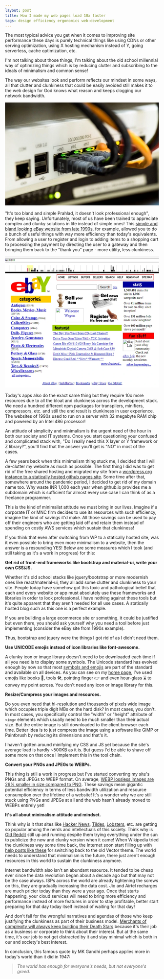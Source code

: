 ```yaml
---
layout: post
title: How I made my web pages load 10x faster
tags: design efficiency ergonomics web-development
---
```


The most typical advice you get when it comes to improving site performance these days is purely technical things like using CDNs or other serving optimization, using X hosting mechanism instead of Y, going serverless, cache optimization, etc.

I'm not talking about those things, I'm talking about the old school millennial way of optimizing things which is by reducing clutter and subscribing to the ideals of minimalism and common sense!

The way our websites look and perform reflects our mindset in some ways, all that clutter and clunkiness that could be easily avoided still makes it to the web design for God knows what reason and keeps clogging our network bandwidth.

![lan-switch](/uploads/lan-switch.webp)

"It's too bland and simple Prahlad, it doesn't look professional enough", they keep saying. Unfortunately, most of us have been trained to appreciate complex and clunky solutions in life instead of simple ones! This [simple and bland looking eBay website from late 1990s](https://web.archive.org/web/19990117033159/http://pages.ebay.com/aw/index.html), for example, allowed you to do a bunch of useful things with way more efficiency than today's equivalents. From allowing a user to register and login to adding items to a shopping cart to processing the payment by directing the user to a gateway and then bringing them back to the "thank you" page - more utility, less clunkiness.

![web page from 1990s](/uploads/ebay_1999.webp)

Today's apps also do the exact same thing but they require 10x more resources due to all the bloat and clunkiness across the development stack. We need a hundred different npm packages for transpilers, minifiers, compressors, etc. and still the end result is clunkiness in user experience. The websites of 1990s used to run on a server with 32 megabyte RAM chip and powered by an Intel 486 processor!

An attitude of simplicity and minimalism is the urgent need of the hour in both our society and IT systems. Once you start questioning your confused and complicated stack with, "Do I really need this X layer or Y framework or Z library?", you'll find that the answer you'll get is "NO" in most of the cases.

A few years back when this minimalism thing stuck me, I decided that I will de-clutter my website as much as possible. The first thing I did was to get rid of the free shared hosting and migrated my site from a [wordpress.org instance to a statically hosted github pages site](https://prahladyeri.github.io/blog/2019/05/wordpress-to-pelican-in-24-hours.html). Some time after that, somewhere around the pandemic period, I decided to get rid of my domain name too. Why waste INR 1,000 each year when github.io provides me a subdomain which is sufficient for almost every use case I can think of as a freelance programmer.

This is the kind of minimalist attitude we must bring in our lives. Imagine if a corporate IT or MNC firm decides to use its resources with such efficiency, imagine the kind of savings it'd make. All those savings can be used to pay off their engineers who are getting laid off and retain them instead of spending on costly AWS services which sustain that clunkiness!

If you think that even after switching from WP to a statically hosted site, was it even possible to bring even more minimalism to a website, then the answer is a resounding YES! Below are some measures which I took (and still taking as it's a work in progress) for this:

**Get rid of front-end frameworks like bootstrap and material-ui, write your own CSS/JS.**

Whether it's old school stacks like jquery/bootstrap or more modernish ones like react/material-ui, they all add some clutter and clunkiness to your site. People today have somehow got this toxic and pathological belief that each and every website or app must absolutely use these frameworks and libraries in order to look professional. I have nothing against these tools but it's quite apparent that they aren't needed for all use cases. A statically hosted blog such as this one is a perfect example.

If you are building a large ecommerce site or something, it could be justified but even there, you should ask yourself why you need a tool before just implementing (consider the eBay site from 1990s example).

Thus, bootstrap and jquery were the things I got rid of as I didn't need them.

**Use UNICODE emojis instead of icon libraries like font-awesome.**

A clunky icon or image library doesn't need to be downloaded each time if all you need is to display some symbols. The Unicode standard has evolved enough by now so that most [symbols and emojis](https://emojipedia.org/objects/) are part of the standard and available on all devices. As you can see on my [home page](/), I've used emojis like books 📗, tools 🛠, pointing finger 👉 and even hour-glass ⌛ to convey my point across. You don't need any icon or image library for this.

**Resize/Compress your images and resources.**

Do you even need that hi-resolution and thousands of pixels wide image which occupies triple digit MBs on the hard disk? In most cases, you don't. In most cases, you specifically control the "width" or "height" attribute of `<img>` elements which usually need to be much smaller than their actual size. But the entire image is still downloaded to the client browser each time. Better idea is to just compress the image using a software like GIMP or Paintbrush by reducing its dimensions and that's it.

I haven't gotten around minifying my CSS and JS yet because the site's average load is hardly ~500KB as it is. But guess I'd be able to shave off some more on that once I implement this in the tool chain.

**Convert your PNGs and JPEGs to WEBPs.**

This thing is still a work in progress but I've started converting my site's PNGs and JPEGs to WEBP format. On average, [WEBP lossless images are 26% smaller in size compared to PNG](https://developers.google.com/speed/webp). These savings mean gigantic potential efficiency in terms of less bandwidth utilization and resource consumption over the lifetime of a website! It's a wonder why we are still stuck using PNGs and JPEGs at all and the web hasn't already moved to WEBPs entirely yet!

**It's all about minimalism attitude and mindset.**

Think why is it that sites like [Hacker News](https://news.ycombinator.com/news), [Tildes](https://tildes.net/), [Lobsters](https://lobste.rs/), etc. are getting so popular among the nerds and intellectuals of this society. Think why is [Old Reddit](https://old.reddit.com/) still up and running despite them trying everything under the sun to publicize the new and clunky version when it came! When Wikipedia tried the clunkiness way some time back, the Internet soon start filling up with [help posts like these](https://www.howtogeek.com/866617/how-to-get-the-old-wikipedia-layout-back/) for switching back to the old Vector theme. The world needs to understand that minimalism is the future, there just aren't enough resources in this world to sustain the clunkiness anymore.

Internet bandwidth also isn't an abundant resource. It tended to be cheap ever since the data revolution began about a decade ago but that may not be the case always. ISPs across the world are already tightening the screws on this, they are gradually increasing the data cost. Jio and Airtel recharges are much pricier today than they were a year ago. Once that starts happening, your cloud services will need to bring more efficiency and performance instead of more features in order to stay profitable, better start preparing for that day today itself instead of waiting for that day!

And don't fall for the wrongful narratives and agendas of those who keep justifying the clunkiness as part of their business model. [Merchants of complexity will always keep building their Death Stars](https://world.hey.com/dhh/they-re-rebuilding-the-death-star-of-complexity-4fb5d08d) because it's their job as a business or corporate to think about their interest. But at the same time, it's our job to not get distracted by it and stay minimal which is both in our and society's best interest.

In conclusion, this famous quote by MK Gandhi perhaps applies more in today's world than it did in 1947:

> *The world has enough for everyone's needs, but not everyone's greed.*
